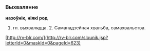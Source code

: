 ### Выхвалянне
**назоўнік, ніякі род**

1. гл. выхвалядца. 2. Саманадзейная хвальба, самахвальства.

<a rel="author">[http://rv-blr.com/](http://rv-blr.com/slounik.jsp?letterId=0&maskId=0&pageId=623)</a>
